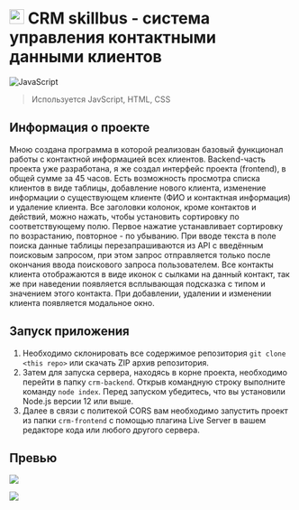 # <img src="http://img.sergey-gadaev.tmweb.ru/program-ux.png" height="26"/> CRM skillbus - система управления контактными данными клиентов

![JavaScript](https://img.shields.io/badge/javascript-%23323330.svg?style=for-the-badge&logo=javascript&logoColor=%23F7DF1E)

> Используется JavScript, HTML, CSS

## Информация о проекте

Мною создана программа в которой реализован базовый функционал работы с контактной информацией всех клиентов. Backend-часть проекта уже разработана, я же создал интерфейс проекта (frontend), в общей сумме за 45 часов. Есть возможность просмотра списка клиентов в виде таблицы, добавление нового клиента, изменение информации о существующем клиенте (ФИО и контактная информация) и удаление клиента. Все заголовки колонок, кроме контактов и действий, можно нажать, чтобы
установить сортировку по соответствующему полю. Первое нажатие устанавливает сортировку по возрастанию, повторное - по убыванию. При вводе текста в поле поиска данные таблицы перезапрашиваются из API с введённым поисковым запросом, при этом запрос отправляется только после окончания ввода поискового запроса пользователем. Все контакты клиента отображаются в виде иконок с сылками на данный контакт, так же при наведении появляется всплывающая подсказка с типом и значением этого контакта. При добавлении, удалении и изменении клиента появляется модальное окно.

## Запуск приложения

1. Необходимо склонировать все содержимое репозитория `git clone <this repo>` или скачать ZIP архив репозитория.
2. Затем для запуска сервера, находясь в корне проекта, необходимо перейти в папку `crm-backend`. Открыв командную строку выполните команду `node index`. Перед запуском убедитесь, что вы установили Node.js версии 12 или выше.
3. Далее в связи с политекой CORS вам необходимо запустить проект из папки `crm-frontend` с помощью плагина Live Server в вашем редакторе кода или любого другого сервера.

## Превью

![](http://img.sergey-gadaev.tmweb.ru/crm-skillbus-desctop.png)

![](https://komarev.com/ghpvc/?username=gadaev-sergey)